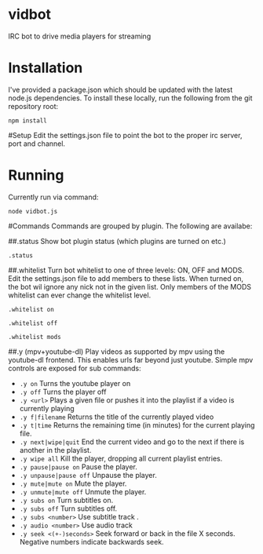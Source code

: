 # vidbot
IRC bot to drive media players for streaming

# Installation
I've provided a package.json which should be updated with the latest node.js dependencies. To install these locally, run the following from the git repository root:
```
npm install
```

#Setup
Edit the settings.json file to point the bot to the proper irc server, port and channel.

# Running
Currently run via command:
```
node vidbot.js
```

#Commands
Commands are grouped by plugin. The following are availabe:

##.status
Show bot plugin status (which plugins are turned on etc.)
```
.status
```

##.whitelist
Turn bot whitelist to one of three levels: ON, OFF and MODS. Edit the settings.json file to add members to these lists. When turned on, the bot wil ignore any nick not in the given list.
Only members of the MODS whitelist can ever change the whitelist level.

```.whitelist on```

```.whitelist off```

```.whitelist mods```

##.y (mpv+youtube-dl)
Play videos as supported by mpv using the youtube-dl frontend. This enables urls far beyond just youtube.
Simple mpv controls are exposed for sub commands:
* ```.y on``` Turns the youtube player on
* ```.y off``` Turns the player off
* ```.y <url>``` Plays a given file or pushes it into the playlist if a video is currently playing
* ```.y f|filename``` Returns the title of the currently played video
* ```.y t|time``` Returns the remaining time (in minutes) for the current playing file.
* ```.y next|wipe|quit``` End the current video and go to the next if there is another in the playlist.
* ```.y wipe all``` Kill the player, dropping all current playlist entries.
* ```.y pause|pause on``` Pause the player.
* ```.y unpause|pause off``` Unpause the player.
* ```.y mute|mute on``` Mute the player.
* ```.y unmute|mute off``` Unmute the player.
* ```.y subs on``` Turn subtitles on.
* ```.y subs off``` Turn subtitles off.
* ```.y subs <number>``` Use subtitle track <number>.
* ```.y audio <number>``` Use audio track <number>
* ```.y seek <(+-)seconds>``` Seek forward or back in the file X seconds. Negative numbers indicate backwards seek. <number>
